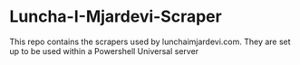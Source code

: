 # Luncha-I-Mjardevi-Scraper
This repo contains the scrapers used by lunchaimjardevi.com. They are set up to be used within a Powershell Universal server
